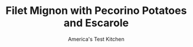 ---
layout: ../../layouts/MarkdownPostLayout.astro
title: Filet Mignon with Pecorino Potatoes and Escarole
author: America's Test Kitchen
pubDate: 2023-03-15
description: "Think company food should take a long time to prepare? This quick weeknight meal uses a premium cut of meat and only takes 30 minutes to prepare."
image_url: https://res.cloudinary.com/hksqkdlah/image/upload/ar_1:1,c_fill,dpr_2.0,f_auto,fl_lossy.progressive.strip_profile,g_faces:auto,q_auto:low,w_344/37299_sfs-filetmignonpecorinopotatoesescarole-54
tags: ["Main Courses","Vegetables","Beef","Potatoes","Weeknight"]
calories: 3507
protein: 53
carbohydrates: 37
fats: 
fiber: 7
ingredients: ["1 1/2 pounds small, Yukon Gold potatoes, unpeeled","1/4 cup, extra-virgin olive oil",", Salt and pepper","2 ounces, Pecorino Romano, grated (1 cup)","1 teaspoon, grated lemon zest plus 1 tablespoon juice","4 (6- to 8-ounce), center-cut filets mignons, 1 1/2 inches thick","2 , garlic cloves, sliced thin","1/8 teaspoon, red pepper flakes","1 head, escarole (1 pound), trimmed and cut into 1-inch pieces"]
serves: 4
time: "30 minutes"
instructions: ["Combine potatoes, 1 tablespoon oil, and 1/2 teaspoon salt in large bowl. Microwave, covered, until paring knife inserted into potatoes meets no resistance, about 15 minutes, stirring halfway through microwaving. Add 1/2 cup Pecorino, lemon zest, and 1/2 teaspoon pepper and toss to coat.","Meanwhile, pat steaks dry with paper towels and season with salt and pepper. Heat 2 tablespoons oil in 12-inch skillet over medium-high heat until just smoking. Cook steaks until well browned and meat registers 125 degrees (for medium-rare), 4 to 6 minutes per side. Transfer to platter and tent with foil.","Add garlic, pepper flakes, and remaining 1 tablespoon oil to now-empty skillet and cook over medium-high heat until fragrant, about 30 seconds. Stir in escarole and lemon juice and cook until tender, about 3 minutes. Sprinkle remaining 1/2 cup Pecorino over potatoes. Serve steaks with escarole and potatoes."]
nutrition: ["1595 mg Potassium","721 mg Phosphorus","452 mg Calcium","4 mg Iron","105 mg Magnesium","1239 mg Sodium","8 mg Zinc","57 g Fat","14 mg Niacin (B3)","27 g Monounsaturated","3 g Polyunsaturated","39 mg Vitamin C","197 mg Cholesterol","21 g Saturated","7 g Fiber","93 µg Folate (food)","1 g Sugars","17 µg Vitamin K","373 g Water","37 g Carbs","93 µg Folate equivalent (total)","53 g Protein","2 mg Vitamin E","2 µg Vitamin B12","1 mg Vitamin B6","33 µg Vitamin A","876 kcal Energy","3507 calories"]
notes: "Look for potatoes that measure 1 to 2 inches in diameter."
---